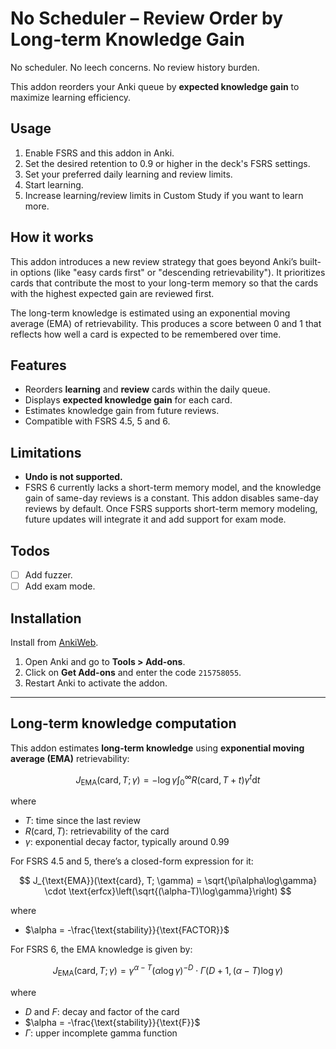 # No Scheduler – Review Order by Long-term Knowledge Gain

No scheduler. No leech concerns. No review history burden.

This addon reorders your Anki queue by **expected knowledge gain** to maximize learning efficiency.

## Usage

1. Enable FSRS and this addon in Anki.
2. Set the desired retention to 0.9 or higher in the deck's FSRS settings.
3. Set your preferred daily learning and review limits.
4. Start learning.
5. Increase learning/review limits in Custom Study if you want to learn more.

## How it works

This addon introduces a new review strategy that goes beyond Anki’s built-in options (like "easy cards first" or "descending retrievability"). It prioritizes cards that contribute the most to your long-term memory so that the cards with the highest expected gain are reviewed first.

The long-term knowledge is estimated using an exponential moving average (EMA) of retrievability. This produces a score between 0 and 1 that reflects how well a card is expected to be remembered over time.

## Features

- Reorders **learning** and **review** cards within the daily queue.
- Displays **expected knowledge gain** for each card.
- Estimates knowledge gain from future reviews.
- Compatible with FSRS 4.5, 5 and 6.

## Limitations

- **Undo is not supported.**
- FSRS 6 currently lacks a short-term memory model, and the knowledge gain of same-day reviews is a constant. This addon disables same-day reviews by default. Once FSRS supports short-term memory modeling, future updates will integrate it and add support for exam mode.

## Todos

- [ ] Add fuzzer.
- [ ] Add exam mode.

## Installation

Install from [AnkiWeb](https://ankiweb.net/shared/info/215758055).

1. Open Anki and go to **Tools > Add-ons**.
2. Click on **Get Add-ons** and enter the code `215758055`.
3. Restart Anki to activate the addon.

---

## Long-term knowledge computation

This addon estimates **long-term knowledge** using **exponential moving average (EMA)** retrievability:

$$
J_{\text{EMA}}(\text{card}, T; \gamma) = -\log \gamma \int_{0}^{\infty} R(\text{card}, T + t) \gamma^t \mathrm{d}t
$$

where

- $T$: time since the last review
- $R(\text{card}, T)$: retrievability of the card
- $\gamma$: exponential decay factor, typically around 0.99

For FSRS 4.5 and 5, there’s a closed-form expression for it:

$$
J_{\text{EMA}}(\text{card}, T; \gamma) = \sqrt{\pi\alpha\log\gamma} \cdot \text{erfcx}\left(\sqrt{(\alpha-T)\log\gamma}\right)
$$

where

- $\alpha = -\frac{\text{stability}}{\text{FACTOR}}$

For FSRS 6, the EMA knowledge is given by:

$$
J_{\text{EMA}}(\text{card}, T; \gamma) = \gamma^{\alpha-T} (\alpha\log\gamma)^{-D} \cdot \Gamma(D+1, (\alpha - T)\log\gamma)
$$

where

- $D$ and $F$: decay and factor of the card
- $\alpha = -\frac{\text{stability}}{\text{F}}$
- $\Gamma$: upper incomplete gamma function
